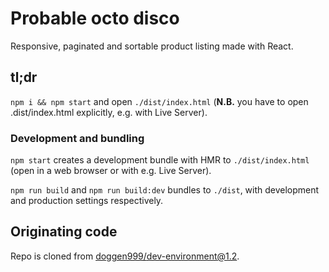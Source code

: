 # Probable octo disco

Responsive, paginated and sortable product listing made with React.

## tl;dr

`npm i && npm start` and open `./dist/index.html` (**N.B.** you have to open .dist/index.html explicitly, e.g. with Live Server).

### Development and bundling

`npm start` creates a development bundle with HMR to `./dist/index.html` (open in a web browser or with e.g. Live Server).

`npm run build` and `npm run build:dev` bundles to `./dist`, with development and production settings respectively.

## Originating code

Repo is cloned from [doggen999/dev-environment@1.2](https://github.com/doggen999/dev-environment/releases/tag/1.2).
